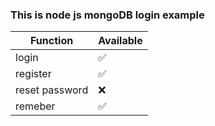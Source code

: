 ### This is node js mongoDB login example
Function | Available
----- | -----
login | :white_check_mark:
register | :white_check_mark:
reset password | :x:
remeber | :white_check_mark: